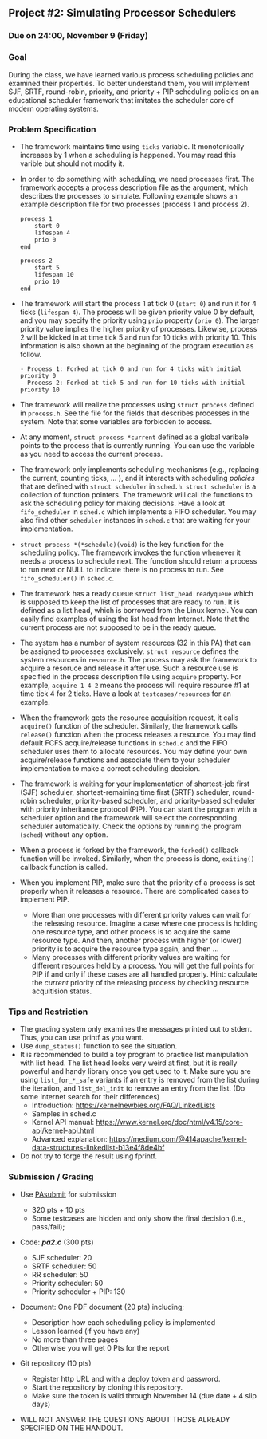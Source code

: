 ## Project #2: Simulating Processor Schedulers

### Due on 24:00, November 9 (Friday)


### Goal

During the class, we have learned various process scheduling policies and examined their properties.
To better understand them, you will implement SJF, SRTF, round-robin, priority, and priority + PIP scheduling policies on an educational scheduler framework that imitates the scheduler core of modern operating systems.



### Problem Specification

- The framework maintains time using `ticks` variable. It monotonically increases by 1 when a scheduling is happened. You may read this varible but should not modify it.

- In order to do something with scheduling, we need processes first. The framework accepts a process description file as the argument, which describes the processes to simulate. Following example shows an example description file for two processes (process 1 and process 2).

	```
	process 1
		start 0
		lifespan 4
		prio 0
	end

	process 2
		start 5
		lifespan 10
		prio 10
	end
	```

- The framework will start the process 1 at tick 0 (`start 0`) and run it for 4 ticks (`lifespan 4`). The process will be given priority value 0 by default, and you may specify the priority using `prio` property (`prio 0`). The larger priority value implies the higher priority of processes. Likewise, process 2 will be kicked in at time tick 5 and run for 10 ticks with priority 10. This information is also shown at the beginning of the program execution as follow.
	```
	- Process 1: Forked at tick 0 and run for 4 ticks with initial priority 0
	- Process 2: Forked at tick 5 and run for 10 ticks with initial priority 10
	```

- The framework will realize the processes using `struct process` defined in `process.h`. See the file for the fields that describes processes in the system. Note that some variables are forbidden to access.

- At any moment, `struct process *current` defined as a global varibale points to the process that is currently running. You can use the variable as you need to access the current process.

- The framework only implements scheduling mechanisms (e.g., replacing the current, counting ticks, ... ), and it interacts with scheduling *policies* that are defined with `struct scheduler` in `sched.h`. `struct scheduler` is a collection of function pointers. The framework will call the functions to ask the scheduling policy for making decisions. Have a look at `fifo_scheduler` in `sched.c` which implements a FIFO scheduler. You may also find other `scheduler` instances in `sched.c` that are waiting for your implementation.

- `struct process *(*schedule)(void)` is the key function for the scheduling policy. The framework invokes the function whenever it needs a process to schedule next. The function should return a process to run next or NULL to indicate there is no process to run. See `fifo_scheduler()` in `sched.c`.

- The framework has a ready queue `struct list_head readyqueue` which is supposed to keep the list of processes that are ready to run. It is defined as a list head, which is borrowed from the Linux kernel. You can easily find examples of using the list head from Internet. Note that the current process are not supposed to be in the ready queue.

- The system has a number of system resources (32 in this PA) that can be assigned to processes exclusively. `struct resource` defines the system resources in `resource.h`. The process may ask the framework to acquire a resoruce and release it after use. Such a resource use is specified in the process description file using `acquire` property. For example, `acquire 1 4 2` means the process will require resource #1 at time tick 4 for 2 ticks. Have a look at `testcases/resources` for an example.

- When the framework gets the resource acquisition request, it calls `acquire()` function of the scheduler. Similarly, the framework calls `release()` function when the process releases a resource. You may find default FCFS acquire/release functions in `sched.c` and the FIFO scheduler uses them to allocate resources. You may define your own acquire/release functions and associate them to your scheduler implementation to make a correct scheduling decision.

- The framework is waiting for your implementation of shortest-job first (SJF) scheduler, shortest-remaining time first (SRTF) scheduler, round-robin scheduler, priority-based scheduler, and priority-based scheduler with priority inheritance protocol (PIP). You can start the program with a scheduler option and the framework will select the corresponding scheduler automatically. Check the options by running the program (`sched`) without any option.

- When a process is forked by the framework, the `forked()` callback function will be invoked. Similarly, when the process is done, `exiting()` callback function is called.

- When you implement PIP, make sure that the priority of a process is set properly when it releases a resource. There are complicated cases to implement PIP.
	- More than one processes with different priority values can wait for the releasing resource. Imagine a case where one process is holding one resource type, and other process is to acquire the same resource type. And then, another process with higher (or lower) priority is to acquire the resource type again, and then ...
	- Many processes with different priority values are waiting for different resources held by a process.
	You will get the full points for PIP if and only if these cases are all handled properly. Hint: calculate the *current* priority of the releasing process by checking resource acquitision status.



### Tips and Restriction

- The grading system only examines the messages printed out to stderr. Thus, you can use printf as you want.
- Use `dump_status()` function to see the situation.
- It is recommended to build a toy program to practice list manipulation with list head. The list head looks very weird at first, but it is really powerful and handy library once you get used to it. Make sure you are using `list_for_*_safe` variants if an entry is removed from the list during the iteration, and `list_del_init` to remove an entry from the list. (Do some Internet search for their differences)
	- Introduction: https://kernelnewbies.org/FAQ/LinkedLists
	- Samples in sched.c
	- Kernel API manual: https://www.kernel.org/doc/html/v4.15/core-api/kernel-api.html
	- Advanced explanation: https://medium.com/@414apache/kernel-data-structures-linkedlist-b13e4f8de4bf
- Do not try to forge the result using fprintf.



### Submission / Grading

- Use [PAsubmit](https://sslab.ajou.ac.kr/pasubmit) for submission
	- 320 pts + 10 pts
	- Some testcases are hidden and only show the final decision (i.e., pass/fail);

- Code: ***pa2.c*** (300 pts)
	- SJF scheduler: 20
	- SRTF scheduler: 50
	- RR scheduler:  50
	- Priority scheduler: 50
	- Priority scheduler + PIP: 130

- Document: One PDF document (20 pts) including;
	- Description how each scheduling policy is implemented
	- Lesson learned (if you have any)
	- No more than three pages
	- Otherwise you will get 0 Pts for the report

- Git repository (10 pts)
	- Register http URL and with a deploy token and password.
	- Start the repository by cloning this repository.
	- Make sure the token is valid through November 14 (due date + 4 slip days)

- WILL NOT ANSWER THE QUESTIONS ABOUT THOSE ALREADY SPECIFIED ON THE HANDOUT.
